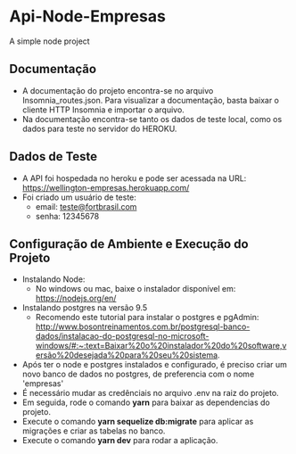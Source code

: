# Api-Node-Empresas
A simple node project

## Documentação
- A documentação do projeto encontra-se no arquivo Insomnia_routes.json. Para visualizar a documentação, basta baixar o cliente HTTP Insomnia e importar o arquivo.
- Na documentação encontra-se tanto os dados de teste local, como os dados para teste no servidor do HEROKU.

## Dados de Teste
- A API foi hospedada no heroku e pode ser acessada na URL: https://wellington-empresas.herokuapp.com/
- Foi criado um usuário de teste:
  - email: teste@fortbrasil.com
  - senha: 12345678
## Configuração de Ambiente e Execução do Projeto
 - Instalando Node:
    - No windows ou mac, baixe o instalador disponível em: https://nodejs.org/en/
 - Instalando postgres na versão 9.5
    - Recomendo este tutorial para instalar o postgres e pgAdmin: http://www.bosontreinamentos.com.br/postgresql-banco-dados/instalacao-do-postgresql-no-microsoft-windows/#:~:text=Baixar%20o%20instalador%20do%20software,versão%20desejada%20para%20seu%20sistema.
 - Após ter o node e postgres instalados e configurado, é preciso criar um novo banco de dados no postgres, de preferencia com o nome 'empresas'
 - É necessário mudar as credênciais no arquivo .env na raiz do projeto.
 - Em seguida, rode o comando **yarn** para baixar as dependencias do projeto.
 - Execute o comando **yarn sequelize db:migrate** para aplicar as migrações e criar as tabelas no banco.
 - Execute o comando **yarn dev** para rodar a aplicação.

